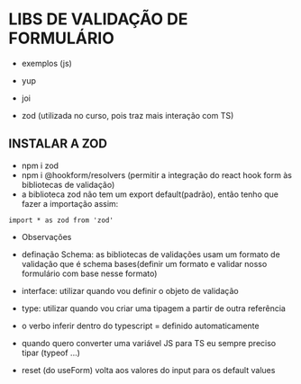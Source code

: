 # LIBS DE VALIDAÇÃO DE FORMULÁRIO

* exemplos (js)

* yup
* joi
* zod (utilizada no curso, pois traz mais interação com TS)

## INSTALAR A ZOD

* npm i zod
* npm i @hookform/resolvers (permitir a integração do react hook form às bibliotecas de validação)
* a biblioteca zod não tem um export default(padrão), então tenho que fazer a importação assim:

```tsx
import * as zod from 'zod'
```

* Observações

* definação Schema: as bibliotecas de validações usam um formato de validação que é schema bases(definir um formato e validar nosso formulário com base nesse formato)

* interface: utilizar quando vou definir o objeto de validação

* type: utilizar quando vou criar uma tipagem a partir de outra referência

* o verbo inferir dentro do typescript = definido automaticamente

* quando quero converter uma variável JS para TS eu sempre preciso tipar (typeof ...)

* reset (do useForm) volta aos valores do input para os default values
